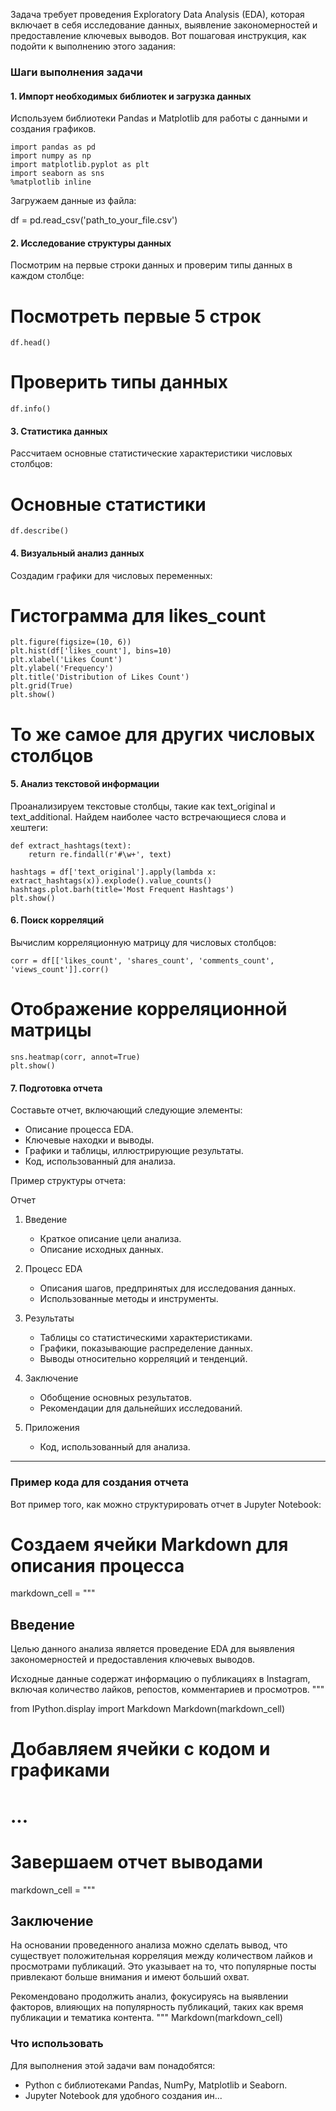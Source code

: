 Задача требует проведения Exploratory Data Analysis (EDA), которая включает в себя исследование данных, выявление закономерностей и предоставление ключевых выводов. Вот пошаговая инструкция, как подойти к выполнению этого задания:

### Шаги выполнения задачи

#### 1. Импорт необходимых библиотек и загрузка данных

Используем библиотеки Pandas и Matplotlib для работы с данными и создания графиков.

```
import pandas as pd
import numpy as np
import matplotlib.pyplot as plt
import seaborn as sns
%matplotlib inline
```


Загружаем данные из файла:

df = pd.read_csv('path_to_your_file.csv')


#### 2. Исследование структуры данных

Посмотрим на первые строки данных и проверим типы данных в каждом столбце:

# Посмотреть первые 5 строк
```
df.head()
```
# Проверить типы данных
```
df.info()
```

#### 3. Статистика данных

Рассчитаем основные статистические характеристики числовых столбцов:

# Основные статистики
```
df.describe()
```

#### 4. Визуальный анализ данных

Создадим графики для числовых переменных:

# Гистограмма для likes_count
```
plt.figure(figsize=(10, 6))
plt.hist(df['likes_count'], bins=10)
plt.xlabel('Likes Count')
plt.ylabel('Frequency')
plt.title('Distribution of Likes Count')
plt.grid(True)
plt.show()
```
# То же самое для других числовых столбцов


#### 5. Анализ текстовой информации

Проанализируем текстовые столбцы, такие как text_original и text_additional. Найдем наиболее часто встречающиеся слова и хештеги:
```
def extract_hashtags(text):
    return re.findall(r'#\w+', text)

hashtags = df['text_original'].apply(lambda x: extract_hashtags(x)).explode().value_counts()
hashtags.plot.barh(title='Most Frequent Hashtags')
plt.show()
```

#### 6. Поиск корреляций

Вычислим корреляционную матрицу для числовых столбцов:
```
corr = df[['likes_count', 'shares_count', 'comments_count', 'views_count']].corr()
```
# Отображение корреляционной матрицы

```
sns.heatmap(corr, annot=True)
plt.show()
```

#### 7. Подготовка отчета

Составьте отчет, включающий следующие элементы:

- Описание процесса EDA.
- Ключевые находки и выводы.
- Графики и таблицы, иллюстрирующие результаты.
- Код, использованный для анализа.

Пример структуры отчета:

Отчет

1. Введение
   - Краткое описание цели анализа.
   - Описание исходных данных.

2. Процесс EDA
   - Описания шагов, предпринятых для исследования данных.
   - Использованные методы и инструменты.

3. Результаты
   - Таблицы со статистическими характеристиками.
   - Графики, показывающие распределение данных.
   - Выводы относительно корреляций и тенденций.

4. Заключение
   - Обобщение основных результатов.
   - Рекомендации для дальнейших исследований.

5. Приложения
   - Код, использованный для анализа.

---

### Пример кода для создания отчета

Вот пример того, как можно структурировать отчет в Jupyter Notebook:

# Создаем ячейки Markdown для описания процесса
markdown_cell = """
## Введение
Целью данного анализа является проведение EDA для выявления закономерностей и предоставления ключевых выводов.

Исходные данные содержат информацию о публикациях в Instagram, включая количество лайков, репостов, комментариев и просмотров.
"""

from IPython.display import Markdown
Markdown(markdown_cell)

# Добавляем ячейки с кодом и графиками
# ...

# Завершаем отчет выводами
markdown_cell = """
## Заключение
На основании проведенного анализа можно сделать вывод, что существует положительная корреляция между количеством лайков и просмотрами публикаций. Это указывает на то, что популярные посты привлекают больше внимания и имеют больший охват.

Рекомендовано продолжить анализ, фокусируясь на выявлении факторов, влияющих на популярность публикаций, таких как время публикации и тематика контента.
"""
Markdown(markdown_cell)


### Что использовать

Для выполнения этой задачи вам понадобятся:

- Python с библиотеками Pandas, NumPy, Matplotlib и Seaborn.
- Jupyter Notebook для удобного создания ин...
